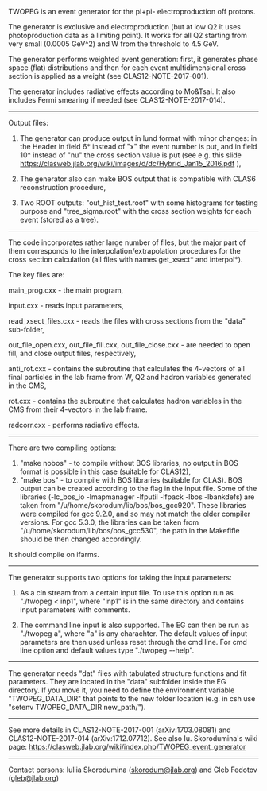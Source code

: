 TWOPEG is an event generator for the pi+pi- electroproduction off protons.

The generator is exclusive and electroproduction (but at low Q2 it uses photoproduction data as a limiting point). It works for all Q2 starting from very small (0.0005 GeV^2) and W from the threshold to 4.5 GeV.

The generator performs weighted event generation: first, it generates phase space (flat) distributions and then for each event multidimensional cross section is applied as a weight (see CLAS12-NOTE-2017-001). 

The generator includes radiative effects according to Mo&Tsai. It also includes Fermi smearing if needed (see CLAS12-NOTE-2017-014).

--------------------------------------------------

Output files:

1) The generator can produce output in lund format with minor changes:  in the Header in field 6* instead of "x" the event number is put, and in field 10* instead of "nu" the cross section value is put (see e.g. this slide https://clasweb.jlab.org/wiki/images/d/dc/Hybrid_Jan15_2016.pdf ),

2) The generator also can make BOS output that is compatible with CLAS6 reconstruction procedure,

3) Two ROOT outputs: "out_hist_test.root" with some histograms for testing purpose and "tree_sigma.root" with the cross section weights for each event (stored as a tree).

--------------------------------------------------

The code incorporates rather large number of files, but the major part of them corresponds to the interpolation/extrapolation procedures for the cross section calculation (all files with names get_xsect* and interpol*).

The key files are:

main_prog.cxx - the main program,

input.cxx - reads input parameters,

read_xsect_files.cxx - reads the files with cross sections from the "data" sub-folder, 

out_file_open.cxx, out_file_fill.cxx, out_file_close.cxx - are needed to open fill, and close output files, respectively,

anti_rot.cxx - contains the subroutine that calculates the 4-vectors of all final particles in the lab frame from  W, Q2 and hadron variables generated in the CMS,

rot.cxx - contains the subroutine that calculates hadron variables in the CMS from their 4-vectors in the lab frame.

radcorr.cxx - performs radiative effects.

--------------------------------------------------

There are two compiling options: 

1) "make nobos" - to compile without BOS libraries, no output in BOS format is possible in this case (suitable for CLAS12),
2) "make bos" - to compile with BOS libraries (suitable for CLAS). BOS output can be created according to the flag in the input file. Some of the libraries (-lc_bos_io -lmapmanager -lfputil -lfpack -lbos -lbankdefs) are taken from "/u/home/skorodum/lib/bos/bos_gcc920". These libraries were compiled for gcc 9.2.0, and so may not match the older compiler versions. For gcc 5.3.0, the libraries can be taken from "/u/home/skorodum/lib/bos/bos_gcc530", the path in the Makefifle should be then changed accordingly.

It should compile on ifarms.

------------------------------------------------

The generator supports two options for taking the input parameters:

1) As a cin stream from a certain input file. To use this option run as "./twopeg < inp1", where "inp1" is in the same directory and contains input parameters with comments. 

2) The command line input is also supported. The EG can then be run as "./twopeg a", where "a" is any charachter. The default values of input parameters are then used unless reset through the cmd line. For cmd line option and default values type "./twopeg --help".

--------------------------------------------------

The generator needs "dat" files with tabulated structure functions and fit parameters. They are located in the "data" subfolder inside the EG directory. If you move it, you need to define the environment variable "TWOPEG_DATA_DIR" that points to the new folder location (e.g. in csh use "setenv TWOPEG_DATA_DIR new_path/").

--------------------------------------------------

See more details in CLAS12-NOTE-2017-001 (arXiv:1703.08081) and CLAS12-NOTE-2017-014 (arXiv:1712.07712).
See also Iu. Skorodumina's wiki page: https://clasweb.jlab.org/wiki/index.php/TWOPEG_event_generator  

--------------------------------------------------

Contact persons: Iuliia Skorodumina (skorodum@jlab.org) and Gleb Fedotov (gleb@jlab.org)
 
